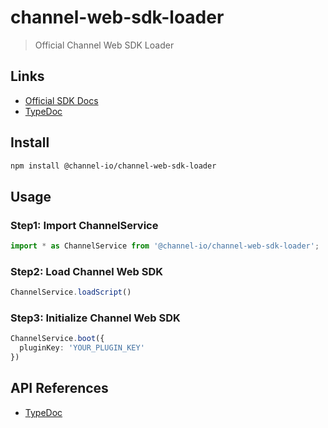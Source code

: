 # channel-web-sdk-loader
> Official Channel Web SDK Loader

## Links
- [Official SDK Docs](https://developers.channel.io/docs/web-channelio)
- [TypeDoc](https://channel-io.github.io/channel-web-sdk-loader/)

## Install
```bash
npm install @channel-io/channel-web-sdk-loader
```

## Usage

### Step1: Import ChannelService
```typescript
import * as ChannelService from '@channel-io/channel-web-sdk-loader';
```

### Step2: Load Channel Web SDK
```typescript
ChannelService.loadScript()
```

### Step3: Initialize Channel Web SDK
```typescript
ChannelService.boot({
  pluginKey: 'YOUR_PLUGIN_KEY'
})
```

## API References
- [TypeDoc](https://channel-io.github.io/channel-web-sdk-loader/)